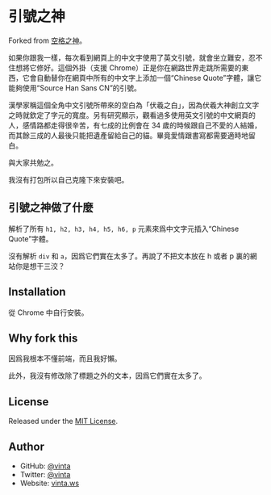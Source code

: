 # 引號之神

Forked from [空格之神](https://github.com/vinta/pangu.js)。

如果你跟我一樣，每次看到網頁上的中文字使用了英文引號，就會坐立難安，忍不住想將它修好。這個外掛（支援 Chrome）正是你在網路世界走跳所需要的東西，它會自動替你在網頁中所有的中文字上添加一個“Chinese Quote”字體，讓它能夠使用“Source Han Sans CN”的引號。

漢學家稱這個全角中文引號所帶來的空白為「伏羲之白」，因為伏羲大神創立文字之時就欽定了字元的寬度。另有研究顯示，觀看過多使用英文引號的中文網頁的人，感情路都走得很辛苦，有七成的比例會在 34 歲的時候跟自己不愛的人結婚，而其餘三成的人最後只能把遺產留給自己的貓。畢竟愛情跟書寫都需要適時地留白。

與大家共勉之。

我沒有打包所以自己克隆下來安裝吧。

## 引號之神做了什麼

解析了所有 `h1, h2, h3, h4, h5, h6, p` 元素來爲中文字元插入“Chinese Quote”字體。

沒有解析 `div` 和 `a`，因爲它們實在太多了。再說了不把文本放在 h 或者 p 裏的網站你是想干三洨？

## Installation

從 Chrome 中自行安裝。

## Why fork this

因爲我根本不懂前端，而且我好懶。

此外，我沒有修改除了標題之外的文本，因爲它們實在太多了。

## License

Released under the [MIT License](https://opensource.org/licenses/MIT).

## Author

- GitHub: [@vinta](https://github.com/vinta)
- Twitter: [@vinta](https://twitter.com/vinta)
- Website: [vinta.ws](https://vinta.ws/code/)
